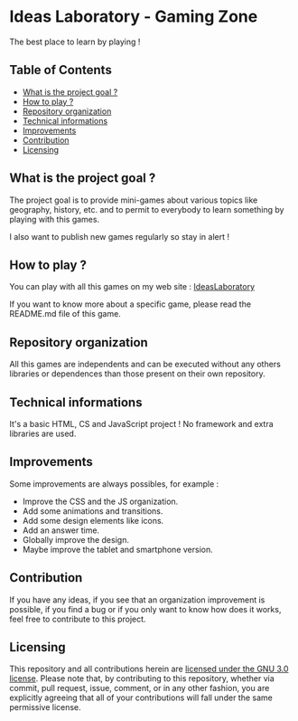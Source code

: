 # Ideas Laboratory - Gaming Zone
The best place to learn by playing !

## Table of Contents
- [What is the project goal ?](#what-is-the-project-goal-?)
- [How to play ?](#how-to-play-?)
- [Repository organization](#repository-organization)
- [Technical informations](#technical-informations)
- [Improvements](#improvements)
- [Contribution](#contribution)
- [Licensing](#licensing)
## What is the project goal ?

The project goal is to provide mini-games about various topics like geography, history, etc. and to permit to everybody to learn something by playing with this games. 

I also want to publish new games regularly so stay in alert !

## How to play ?
You can play with all this games on my web site : [IdeasLaboratory](https://ideaslaboratory.github.io/)

If you want to know more about a specific game, please read the README.md file of this game.

## Repository organization
All this games are independents and can be executed without any others libraries or dependences than those present on their own repository. 
## Technical informations
It's a basic HTML, CS and JavaScript project ! No framework and extra libraries are used.
## Improvements
Some improvements are always possibles, for example :
- Improve the CSS and the JS organization.
- Add some animations and transitions.
- Add some design elements like icons.
- Add an answer time.
- Globally improve the design.
- Maybe improve the tablet and smartphone version. 
## Contribution
If you have any ideas, if you see that an organization improvement is possible, if you find a bug or if you only want to know how does it works, feel free to contribute to this project. 
## Licensing
This repository and all contributions herein are [licensed under the GNU 3.0 license](./LICENSE). Please note that, by contributing to this repository, whether via commit, pull request, issue, comment, or in any other fashion, you are explicitly agreeing that all of your contributions will fall under the same permissive license.